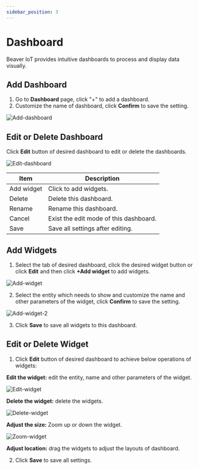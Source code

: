 ```yaml
---
sidebar_position: 3
---
```

# Dashboard

Beaver IoT provides intuitive dashboards to process and display data visually.

## Add Dashboard

1. Go to **Dashboard** page, click "+" to add a dashboard.
2. Customize the name of dashboard, click **Confirm** to save the setting.

![Add-dashboard](/img/add-dashboard.png)



## Edit or Delete Dashboard

Click **Edit** button of desired dashboard to edit or delete the dashboards.

![Edit-dashboard](/img/edit-dashboard.png)

| Item       | Description                            |
| ---------- | -------------------------------------- |
| Add widget | Click to add widgets.                  |
| Delete     | Delete this dashboard.                 |
| Rename     | Rename this dashboard.                 |
| Cancel     | Exist the edit mode of this dashboard. |
| Save       | Save all settings after editing.       |



## Add Widgets

1. Select the tab of desired dashboard, click the desired widget button or click **Edit** and then click **+Add widget** to add widgets.

![Add-widget](/img/add-widget.png)

2. Select the entity which needs to show and customize the name and other parameters of the widget, click **Confirm** to save the setting.

![Add-widget-2](/img/add-widget-2.png)

3. Click **Save** to save all widgets to this dashboard.



## Edit or Delete Widget

1. Click **Edit** button of desired dashboard to achieve below operations of widgets:

**Edit the widget:** edit the entity, name and other parameters of the widget.

![Edit-widget](/img/edit-widget.png)

**Delete the widget:** delete the widgets.

![Delete-widget](/img/delete-widget.png)

**Adjust the size:** Zoom up or down the widget.

![Zoom-widget](/img/zoom-widget.png)

**Adjust location:** drag the widgets to adjust the layouts of dashboard.

2. Click **Save** to save all settings.

